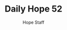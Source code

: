 ---
image: /assets/img/daily-hope-default-artwork.png
title: Daily Hope 52
number: 52
categories:
  - Daily Hope
author: Hope Staff
notes: Daily Hope 52
embed: >-
  EMBED_GOES_HERE
---